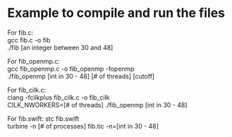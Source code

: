 # Example to compile and run the files

For fib.c:  
gcc fib.c -o fib  
./fib [an integer between 30 and 48]

For fib_openmp.c:   
gcc fib_openmp.c -o fib_openmp -fopenmp  
./fib_openmp [int in 30 - 48] [# of threads] [cutoff]

For fib_cilk.c:   
clang -fcilkplus fib_cilk.c -o fib_cilk  
CILK_NWORKERS=[# of threads] ./fib_openmp [int in 30 - 48]

For fib.swift: 
stc fib.swift  
turbine -n [# of processes] fib.tic -n=[int in 30 - 48]
